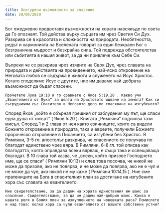 ```yaml
---
title: Осигурени възможности за спасение
date: 28/06/2020
---
```


Бог ежедневно предоставя възможности на хората навсякъде по света да Го опознаят. Той действа върху сърцата им чрез Светия Си Дух. Разкрива се в красотата и сложността на природата. Необятността, редът и хармонията на Вселената говорят за един безкраен Бог с безгранична мъдрост и безкрайна сила. Той подрежда обстоятелства или събитията в нашия живот, за да ни привлече към Себе Си.

Въпреки че се разкрива чрез изявите на Своя Дух, чрез славата на природата и действията на провидението, най-ясно откровение на Неговата любов се съдържа в живота и служенето на Исус Христос. Когато споделяме Исус с другите, ние им даваме най-добрата възможност да бъдат спасени.

`Прочетете Лука 19:10 и го сравнете с Яков 5:19,20 . Какво учи „Евангелието от Лука“ за целта на Христовото идване на земята? Как си сътрудничим със Спасителя в Неговото дело по спасяване на изгубеното?`

Според Яков „който е обърнал грешния от заблудения му път, ще спаси една душа от смърт” ( Яков 5:20 ). Книгата „Римляни“ подсилва тази мисъл. Според 1 и 2 глава от нея както езичниците, които са видели Божието откровение в природата, така и евреите, получили Божието пророческо откровение в Писанието, са изгубени без Христос. В Римляни, 3-5 гл. апостолът разкрива, че спасението се получава по благодат единствено чрез вяра. В Римляни, 6-8 гл. той описва как благодатта, която оправдава всеки вярващ, е също така и освещаваща благодат. В 10 глава той казва, че „всеки, който призове Господнето име, ще се спаси“ ( Римляни 10:13) и след това посочва, че никой не може да призове, ако не повярва, и не може да повярва, ако не е чул и не може да чуе, ако някой не му каже ( Римляни 10:14,15 ). Ние сме пратениците на Бога в спасителния план за достигане на изгубените хора със славата на евангелието.

`Ние свидетелстваме, за да дадем на хората единствения им шанс за спасение. Свидетелстваме, за да им дадем най-добрия шанс. Каква е нашата роля в Божия план за изкуплението на човешката раса? Помислете и над това: колко хора са чули евангелието от вашите собствени устни?`